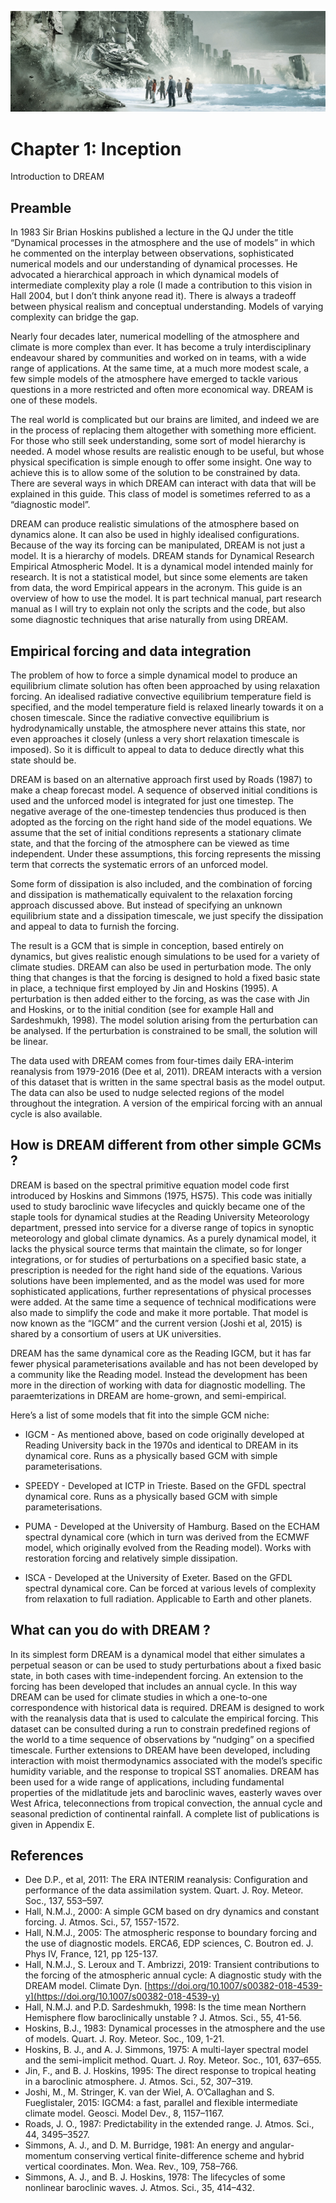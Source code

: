 ![nomenclature tab](./img/chapter_1.png)
# Chapter 1: Inception
Introduction to DREAM

## Preamble
In 1983 Sir Brian Hoskins published a lecture in the QJ under the title “Dynamical processes in the atmosphere and the use of models” in which he commented on the interplay between observations, sophisticated numerical models and our understanding of dynamical processes. He advocated a hierarchical approach in which dynamical models of intermediate complexity play a role (I made a contribution to this vision in Hall 2004, but I don’t think anyone read it). There is always a tradeoff between physical realism and conceptual understanding. Models of varying complexity can bridge the gap. 

Nearly four decades later, numerical modelling of the atmosphere and climate is more complex than ever. It has become a truly interdisciplinary endeavour shared by communities and worked on in teams, with a wide range of applications. At the same time, at a much more modest scale, a few simple models of the atmosphere have emerged to tackle various questions in a more restricted and often more economical way. DREAM is one of these models. 

The real world is complicated but our brains are limited, and indeed we are in the process of replacing them altogether with something more efficient. For those who still seek understanding, some sort of model hierarchy is needed. A model whose results are realistic enough to be useful, but whose physical specification is simple enough to offer some insight. One way to achieve this is to allow some of the solution to be constrained by data. There are several ways in which DREAM can interact with data that will be explained in this guide. This class of model is sometimes referred to as a “diagnostic model”. 

DREAM can produce realistic simulations of the atmosphere based on dynamics alone. It can also be used in highly idealised configurations. Because of the way its forcing can be manipulated, DREAM is not just a model. It is a hierarchy of models. DREAM stands for Dynamical Research Empirical Atmospheric Model. It is a dynamical model intended mainly for research. It is not a statistical model, but since some elements are taken from data, the word Empirical appears in the acronym. This guide is an overview of how to use the model. It is part technical manual, part research manual as I will try to explain not only the scripts and the code, but also some diagnostic techniques that arise naturally from using DREAM. 


## Empirical forcing and data integration
The problem of how to force a simple dynamical model to produce an equilibrium climate solution has often been approached by using relaxation forcing. An idealised radiative convective equilibrium temperature field is specified, and the model temperature field is relaxed linearly towards it on a chosen timescale. Since the radiative convective equilibrium is hydrodynamically unstable, the atmosphere never attains this state, nor even approaches it closely (unless a very short relaxation timescale is imposed). So it is difficult to appeal to data to deduce directly what this state should be.

DREAM is based on an alternative approach first used by Roads (1987) to make a cheap forecast model. A sequence of observed initial conditions is used and the unforced model is integrated for just one timestep. The negative average of the one-timestep tendencies thus produced is then adopted as the forcing on the right hand side of the model equations. We assume that the set of initial conditions represents a stationary climate state, and that the forcing of the atmosphere can be viewed as time independent. Under these assumptions, this forcing represents the missing term that corrects the systematic errors of an unforced model.

Some form of dissipation is also included, and the combination of forcing and dissipation is mathematically equivalent to the relaxation forcing approach discussed above. But instead of specifying an unknown equilibrium state and a dissipation timescale, we just specify the dissipation and appeal to data to furnish the forcing.

The result is a GCM that is simple in conception, based entirely on dynamics, but gives realistic enough simulations to be used for a variety of climate studies. DREAM can also be used in perturbation mode. The only thing that changes is that the forcing is designed to hold a fixed basic state in place, a technique first employed by Jin and Hoskins (1995). A perturbation is then added either to the forcing, as was the case with Jin and Hoskins, or to the initial condition (see for example Hall and Sardeshmukh, 1998). The model solution arising from the perturbation can be analysed. If the perturbation is constrained to be small, the solution will be linear. 

The data used with DREAM comes from four-times daily ERA-interim reanalysis from 1979-2016 (Dee et al, 2011). DREAM interacts with a version of this dataset that is written in the same spectral basis as the model output. The data can also be used to nudge selected regions of the model throughout the integration. A version of the empirical forcing with an annual cycle is also available. 


## How is DREAM different from other simple GCMs ?
DREAM is based on the spectral primitive equation model code first introduced by Hoskins and Simmons (1975, HS75). This code was initially used to study baroclinic wave lifecycles and quickly became one of the staple tools for dynamical studies at the Reading University Meteorology department, pressed into service for a diverse range of topics in synoptic meteorology and global climate dynamics. As a purely dynamical model, it lacks the physical source terms that maintain the climate, so for longer integrations, or for studies of perturbations on a specified basic state, a prescription is needed for the right hand side of the equations. Various solutions have been implemented, and as the model was used for more sophisticated applications, further representations of physical processes were added. At the same time a sequence of technical modifications were also made to simplify the code and make it more portable. That model is now known as the “IGCM” and the current version (Joshi et al, 2015) is shared by a consortium of users at UK universities. 

DREAM has the same dynamical core as the Reading IGCM, but it has far fewer physical parameterisations available and has not been developed by a community like the Reading model. Instead the development has been more in the direction of working with data for diagnostic modelling. The paraemterizations in DREAM are home-grown, and semi-empirical. 

Here’s a list of some models that fit into the simple GCM niche: 

* IGCM - As mentioned above, based on code originally developed at Reading University back in the 1970s and identical to DREAM in its dynamical core. Runs as a physically based GCM with simple parameterisations. 

* SPEEDY - Developed at ICTP in Trieste. Based on the GFDL spectral dynamical core. Runs as a physically based GCM with simple parameterisations. 

* PUMA - Developed at the University of Hamburg. Based on the ECHAM spectral dynamical core (which in turn was derived from the ECMWF model, which originally evolved from the Reading model). Works with restoration forcing and relatively simple dissipation. 

* ISCA - Developed at the University of Exeter. Based on the GFDL spectral dynamical core. Can be forced at various levels of complexity from relaxation to full radiation. Applicable to Earth and other planets. 


## What can you do with DREAM ?
In its simplest form DREAM is a dynamical model that either simulates a perpetual season or can be used to study perturbations about a fixed basic state, in both cases with time-independent forcing. An extension to the forcing has been developed that includes an annual cycle. In this way DREAM can be used for climate studies in which a one-to-one correspondence with historical data is required. DREAM is designed to work with the reanalysis data that is used to calculate the empirical forcing. This dataset can be consulted during a run to constrain predefined regions of the world to a time sequence of observations by “nudging” on a specified timescale. Further extensions to DREAM have been developed, including interaction with moist thermodynamics associated with the model’s specific humidity variable, and the response to tropical SST anomalies.  DREAM has been used for a wide range of applications, including fundamental properties of the midlatitude jets and baroclinic waves, easterly waves over West Africa, teleconnections from tropical convection, the annual cycle and seasonal prediction of continental rainfall. A complete list of publications is given in Appendix E. 

## References
* Dee D.P., et al, 2011: The ERA INTERIM reanalysis: Configuration and performance of the data assimilation system. Quart. J. Roy. Meteor. Soc., 137, 553–597. 
* Hall, N.M.J., 2000: A simple GCM based on dry dynamics and constant forcing. J. Atmos. Sci., 57, 1557-1572.
* Hall, N.M.J., 2005: The atmospheric response to boundary forcing and the use of diagnostic models. ERCA6, EDP sciences, C. Boutron ed. J. Phys IV, France, 121, pp 125-137.
* Hall, N.M.J., S. Leroux and T. Ambrizzi, 2019: Transient contributions to the forcing of the atmospheric annual cycle: A diagnostic study with the DREAM model. Climate Dyn. [https://doi.org/10.1007/s00382-018-4539-y](https://doi.org/10.1007/s00382-018-4539-y)
* Hall, N.M.J. and P.D. Sardeshmukh, 1998: Is the time mean Northern Hemisphere flow baroclinically unstable ?  J. Atmos. Sci., 55, 41-56.
* Hoskins, B.J., 1983: Dynamical processes in the atmosphere and the use of models. Quart. J. Roy. Meteor. Soc., 109, 1-21. 
* Hoskins, B. J., and A. J. Simmons, 1975: A multi-layer spectral model and the semi-implicit method. Quart. J. Roy. Meteor. Soc., 101, 637–655.
* Jin, F., and B. J. Hoskins, 1995: The direct response to tropical heating in a baroclinic atmosphere. J. Atmos. Sci., 52, 307–319. 
* Joshi, M., M. Stringer, K. van der Wiel, A. O’Callaghan and S. Fueglistaler, 2015: IGCM4: a fast, parallel and flexible intermediate climate model. Geosci. Model Dev., 8, 1157–1167.
* Roads, J. O., 1987: Predictability in the extended range. J. Atmos. Sci., 44, 3495–3527. 
* Simmons, A. J., and D. M. Burridge, 1981: An energy and angular-momentum conserving vertical finite-difference scheme and hybrid vertical coordinates. Mon. Wea. Rev., 109, 758–766. 
* Simmons, A. J., and B. J. Hoskins, 1978: The lifecycles of some nonlinear baroclinic waves. J. Atmos. Sci., 35, 414–432.


